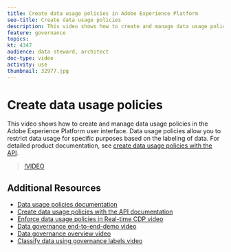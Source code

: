 ```yaml
---
title: Create data usage policies in Adobe Experience Platform
seo-title: Create data usage policies
description: This video shows how to create and manage data usage policies in the Adobe Experience Platform user interface. Data usage policies allow you to restrict data usage for specific purposes based on the labeling of data. 
feature: governance
topics:
kt: 4347
audience: data steward, architect
doc-type: video
activity: use
thumbnail: 32977.jpg
---
```


# Create data usage policies

This video shows how to create and manage data usage policies in the Adobe Experience Platform user interface. Data usage policies allow you to restrict data usage for specific purposes based on the labeling of data. For detailed product documentation, see [create data usage policies with the API](https://experienceleague.adobe.com/docs/experience-platform/data-governance/policies/create.html).

>[!VIDEO](https://video.tv.adobe.com/v/32977?quality=12&learn=on)

## Additional Resources

* [Data usage policies documentation](https://experienceleague.adobe.com/docs/experience-platform/data-governance/policies/overview.html)
* [Create data usage policies with the API documentation](https://experienceleague.adobe.com/docs/experience-platform/data-governance/policies/create.html)
* [Enforce data usage policies in Real-time CDP video](enforce-data-usage-policies-in-real-time-cdp.md)
* [Data governance end-to-end-demo video](introduction-to-data-governance.md)
* [Data governance overview video](understanding-data-governance.md)
* [Classify data using governance labels video](classify-data-using-governance-labels.md)
